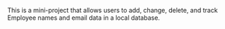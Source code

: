 This is a mini-project that allows users to add, change, delete, and track Employee names and email data in a local database.
